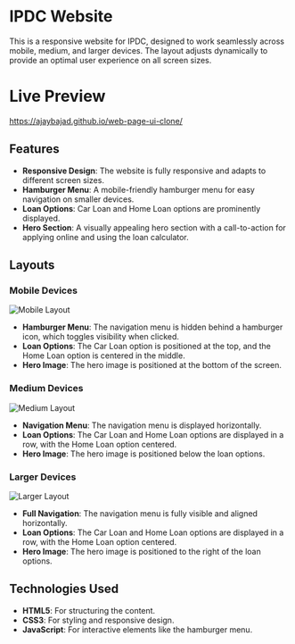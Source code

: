 # IPDC Website

This is a responsive website for IPDC, designed to work seamlessly across mobile, medium, and larger devices. The layout adjusts dynamically to provide an optimal user experience on all screen sizes.

# Live Preview

https://ajaybajad.github.io/web-page-ui-clone/

## Features

- **Responsive Design**: The website is fully responsive and adapts to different screen sizes.
- **Hamburger Menu**: A mobile-friendly hamburger menu for easy navigation on smaller devices.
- **Loan Options**: Car Loan and Home Loan options are prominently displayed.
- **Hero Section**: A visually appealing hero section with a call-to-action for applying online and using the loan calculator.

## Layouts

### Mobile Devices
![Mobile Layout](https://github.com/user-attachments/assets/e8fa3a06-f1d9-48f3-9f7f-affd440c0979)

- **Hamburger Menu**: The navigation menu is hidden behind a hamburger icon, which toggles visibility when clicked.
- **Loan Options**: The Car Loan option is positioned at the top, and the Home Loan option is centered in the middle.
- **Hero Image**: The hero image is positioned at the bottom of the screen.

### Medium Devices
![Medium Layout](https://github.com/user-attachments/assets/44ea73ab-6b39-4edd-a296-8d382eb2244f)

- **Navigation Menu**: The navigation menu is displayed horizontally.
- **Loan Options**: The Car Loan and Home Loan options are displayed in a row, with the Home Loan option centered.
- **Hero Image**: The hero image is positioned below the loan options.

### Larger Devices
![Larger Layout](https://github.com/user-attachments/assets/17732f1f-12dd-4182-8308-0d00fed46b5d)

- **Full Navigation**: The navigation menu is fully visible and aligned horizontally.
- **Loan Options**: The Car Loan and Home Loan options are displayed in a row, with the Home Loan option centered.
- **Hero Image**: The hero image is positioned to the right of the loan options.

## Technologies Used

- **HTML5**: For structuring the content.
- **CSS3**: For styling and responsive design.
- **JavaScript**: For interactive elements like the hamburger menu.


